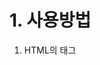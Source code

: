 # 1. 사용방법
1. HTML의 태그<style>
    - 사용 예 
    ```
    <head>
        <style>
            a #선택자(Selector): CSS 효과를 적용하는 대상을 직접적으로 언급하지 않는다는점에서 선택자라고 한다
            { #Declaration
                coler:balck; #Property:Value
                
            }
        </style>
    </head>
    ```
2. HTML의 속성<style>
    - 사용예
    ```
    <a href="~~~" style="color:red; text-decoration:underline">
    ```

# 2. Property
효과를 준다

# 3. 선택자
## 우선순위 : id선택자 > class 선택자 > tag 선택자
- id 선택자 : #(id이름)
- class 선택자 : #(class 이름)
- tag 선택자 : #(tag 이름)

왜 그럴까? 
- HTML에선 id 값은 단 한 개의 태그에서만 등장해야한다.
- 구체적인 것이 더욱 우선순위 높도록 만들었음

# 3. box model
google image 검색에서 "css box model"
```
h1{
                border:5px red solid;
                padding:20px;
                margin:20px;
                display:block;
                width:100px;
                }
```

# 4. grid

